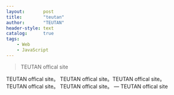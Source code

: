 ```yaml
---
layout:       post
title:        "teutan"
author:       "TEUTAN"
header-style: text
catalog:      true
tags:
    - Web
    - JavaScript
---
```


> TEUTAN offical site

TEUTAN offical site。
TEUTAN offical site。TEUTAN offical site。\
TEUTAN offical site。
TEUTAN offical site。
— TEUTAN offical site
